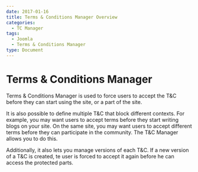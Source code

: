 ```yaml
---
date: 2017-01-16
title: Terms & Conditions Manager Overview
categories:
  - TC Manager
tags:
  - Joomla
  - Terms & Conditions Manager
type: Document
---
```


# Terms & Conditions Manager
Terms & Conditions Manager is used to force users to accept the T&C before they can start using the site, or a part of the site. 

It is also possible to define multiple T&C that block different contexts. For example, you may want users to accept terms before they start writing blogs on your site. On the same site, you may want users to accept different terms before they can participate in the community. The T&C Manager allows you to do this.

Additionally, it also lets you manage versions of each T&C. If a new version of a T&C is created, te user is forced to accept it again before he can access the protected parts.


